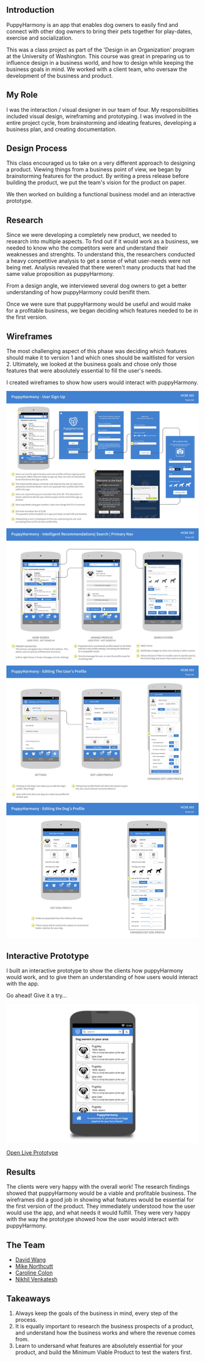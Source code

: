 ## Introduction

PuppyHarmony is an app that enables dog owners to easily find and connect with other dog owners to bring their pets together for play-dates, exercise and socialization. 

This was a class project as part of the 'Design in an Organization' program at the University of Washington. This course was great in preparing us to influence design in a business world, and how to design while keeping the business goals in mind. We worked with a client team, who oversaw the development of the business and product.

## My Role

I was the interaction / visual designer in our team of four. My responsibilities included visual design, wireframing and prototyping. I was involved in the entire project cycle, from brainstorming and ideating features, developing a business plan, and creating documentation.

## Design Process

This class encouraged us to take on a very different approach to designing a product. Viewing things from a business point of view, we began by brainstorming features for the product. By writing a press release before building the product, we put the team's vision for the product on paper. 

We then worked on building a functional business model and an interactive prototype.

## Research

Since we were developing a completely new product, we needed to research into multiple aspects. To find out if it would work as a business, we needed to know who the competitors were and understand their weaknesses and strenghts. To understand this, the researchers conducted a heavy competitive analysis to get a sense of what user-needs were not being met. Analysis revealed that there weren't many products that had the same value proposition as puppyHarmony.

From a design angle, we interviewed several dog owners to get a better understanding of how puppyHarmony could benifit them.

Once we were sure that puppyHarmony would be useful and would make for a profitable business, we began deciding which features needed to be in the first version.

## Wireframes

The most challenging aspect of this phase was deciding which features should make it to version 1 and which ones should be waitlisted for version 2. Ultimately, we looked at the business goals and chose only those features that were absolutely essential to fill the user's needs.

I created wireframes to show how users would interact with puppyHarmony.

![User Sign-Up Wireframes](assets/img/projects/puppyharmony/wireframes-1.jpg)
![Puppy Harmony Screen Wireframes](assets/img/projects/puppyharmony/wireframes-2.jpg)
![User Profile Wireframes](assets/img/projects/puppyharmony/wireframes-3.jpg)
![Dog Profile Wireframes](assets/img/projects/puppyharmony/wireframes-4.jpg)

## Interactive Prototype

I built an interactive prototype to show the clients how puppyHarmony would work, and to give them an understanding of how users would interact with the app. 

Go ahead! Give it a try...

![Prototype Link](assets/img/projects/puppyharmony/prototype-1.jpg)

<div class="ext-link">
<a role="button" class="button" href="https://indigodesigned.com/share/run/rv0hkyqf4jzb" target="_blank">Open Live Prototype</a>
</div>

## Results

The clients were very happy with the overall work! The research findings showed that puppyHarmony would be a viable and profitable business. The wireframes did a good job in showing what features would be essential for the first version of the product. They immediately understood how the user would use the app, and what needs it would fulfill. They were very happy with the way the prototype showed how the user would interact with puppyHarmony.

## The Team

<div class="team">
<ul>
<li><a target="_blank" href="https://www.linkedin.com/in/daviddw">David Wang</a></li>
<li><a target="_blank" href="https://www.linkedin.com/in/mikenorthcutt">Mike Northcutt</a></li>
<li><a target="_blank" href="https://www.linkedin.com/in/carolinecolon">Caroline Colon</a></li>
<li><a target="_blank" href="https://www.linkedin.com/in/nvenk">Nikhil Venkatesh</a></li>
</ul>
</div>

## Takeaways

1. Always keep the goals of the business in mind, every step of the process.
2. It is equally important to research the business prospects of a product, and understand how the business works and where the revenue comes from.
3. Learn to undersand what features are absolutely essential for your product, and build the Minimum Viable Product to test the waters first.
